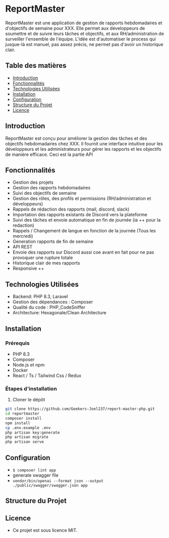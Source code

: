 # ReportMaster

ReportMaster est une application de gestion de rapports hebdomadaires et d'objectifs de semaine pour XXX. 
Elle permet aux développeurs de soumettre et de suivre leurs tâches et objectifs, 
et aux RH/administration de surveiller l'ensemble de l'équipe. L'idée est d'automatiser le process qui jusque-là 
est manuel, pas assez précis, ne permet pas d'avoir un historique clair.

## Table des matières

- [Introduction](#introduction)
- [Fonctionnalités](#fonctionnalités)
- [Technologies Utilisées](#technologies-utilisées)
- [Installation](#installation)
- [Configuration](#configuration)
- [Structure du Projet](#structure-du-projet)
- [Licence](#licence)

## Introduction

ReportMaster est conçu pour améliorer la gestion des tâches et des objectifs hebdomadaires chez XXX. 
Il fournit une interface intuitive pour les développeurs et les administrateurs pour gérer les rapports et 
les objectifs de manière efficace.
Ceci est la partie API 
## Fonctionnalités

- Gestion des projets
- Gestion des rapports hebdomadaires
- Suivi des objectifs de semaine 
- Gestion des rôles, des profils et permissions (RH/administration et développeurs)
- Rappels de rédaction des rapports (mail, discord, slack)
- Importation des rapports existants de Discord vers la plateforme
- Suivi des tâches et envoie automatique en fin de journée (ia ++ pour la redaction)
- Rappels / Changement de langue en fonction de la journée (Tous les mercredi)
- Generation rapports de fin de semaine
- API REST 
- Envoie des rapports sur Discord aussi coe avant en fait pour ne pas provoquer une rupture totale
- Historique clair de mes rapports
- Responsive ++
## Technologies Utilisées

- Backend: PHP 8.3, Laravel
- Gestion des dépendances : Composer
- Qualité du code : PHP_CodeSniffer
- Architecture: Hexagonale/Clean Architecture

## Installation

### Prérequis

- PHP 8.3
- Composer
- Node.js et npm
- Docker
- React / Ts / Tailwind Css / Redux

### Étapes d'installation

1. Cloner le dépôt

```bash
git clone https://github.com/Geekers-Joel237/report-master-php.git
cd reportmaster
composer install
npm install
cp .env.example .env
php artisan key:generate
php artisan migrate
php artisan serve
````

## Configuration
- ``$ composer lint app``
- generate swagger file
- ``vendor/bin/openai --format json --output ./public/swagger/swagger.json app``

## Structure du Projet

## Licence
- Ce projet est sous licence MIT.
